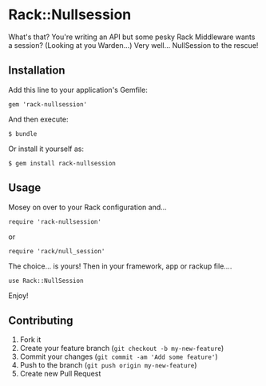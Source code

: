 # Rack::Nullsession

What's that? You're writing an API but some pesky Rack Middleware wants
a session? (Looking at you Warden...) Very well... NullSession to the
rescue!

## Installation

Add this line to your application's Gemfile:

    gem 'rack-nullsession'

And then execute:

    $ bundle

Or install it yourself as:

    $ gem install rack-nullsession

## Usage

Mosey on over to your Rack configuration and...

`require 'rack-nullsession'`

or

`require 'rack/null_session'`

The choice... is yours! Then in your framework, app or rackup file....

`use Rack::NullSession`

Enjoy!

## Contributing

1. Fork it
2. Create your feature branch (`git checkout -b my-new-feature`)
3. Commit your changes (`git commit -am 'Add some feature'`)
4. Push to the branch (`git push origin my-new-feature`)
5. Create new Pull Request
